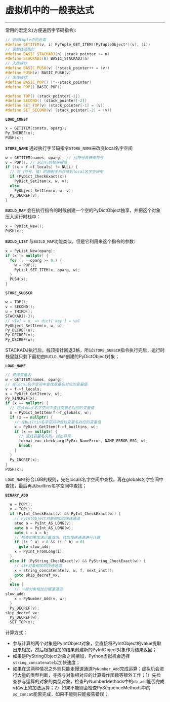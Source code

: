 # **虚拟机中的一般表达式**
***

常用的宏定义(方便遍历字节码指令):
```C++
// 访问tuple中的元素
#define GETITEM(v, i) PyTuple_GET_ITEM((PyTupleObject*)(v), (i))
// 调整栈顶指针
#define BASIC_STACKADJ(n) (stack_pointer += n)
#define STACKADJ(n) BASIC_STACKADJ(n)
// 入栈操作
#define BASIC_PUSH(v) (*stack_pointer++ = (v))
#define PUSH(v) BASIC_PUSH(v)
// 出栈操作
#define BASIC_POP() (*--stack_pointer)
#define POP() BASIC_POP()

#define TOP() (stack_pointer[-1])
#define SECOND() (stack_pointer[-2])
#define SET_TOP(v) (stack_pointer[-1] = (v))
#define SET_SECOND(v) (stack_pointer[-2] = (v))
```

**`LOAD_CONST`**
```C++
x = GETITEM(consts, oparg);
Py_INCREF(x);
PUSH(x);
```

**`STORE_NAME`**
通过执行字节码指令`STORE_NAME`来改变local名字空间
```C++
w = GETITEM(names, oparg); // 从符号表获得符号
v = POP(); // 从运行时栈获得值
if ((x = f->f_locals) != NULL) {
  // 将（符号、值）的映射关系存储到local名字空间中
  if (PyDict_CheckExact(x))
    PyDict_SetItem(x, w, v);
  else
    PyObject_SetItem(x, w, v);
  Py_DECREF(v);
}
```

**`BUILD_MAP`**
会在执行指令的时候创建一个空的PyDictObject独享，并把这个对象压入运行时栈中：
```C++
x = PyDict_New();
PUSH(x);
```

**`BUILD_LIST`**
与`BUILD_MAP`功能类似，但是它利用来这个指令的参数:
```C++
x = PyList_New(oparg);
if (x != nullptr) {
  for (; --oparg >= 0;) {
    w = POP();
    PyList_SET_ITEM(x, oparg, w);
  }
  PUSH(x);
}
```

**`STORE_SUBSCR`**
```C++
w = TOP();
v = SECOND();
u = THIRD();
STACKADJ(-3);
// v[w] = u, => dict['key'] = val
PyObject_SetItem(v, w, u);
Py_DECREF(u);
Py_DECREF(v);
Py_DECREF(w);
```
STACKADJ执行后，栈顶指针回退3格，所以`STORE_SUBSCR`指令执行完后，运行时栈里就只剩下最初由`BUILD_MAP`创建的PyDictObject对象；

**`LOAD_NAME`**
```C++
// 获得变量名
w = GETITEM(names, oparg);
// 在local名字空间中查找变量名对应的变量值
v = f->f_locals;
x = PyDict_GetItem(v, w);
Py_XINCREF(x);
if (x == nullptr) {
  // 在global名字空间中查找变量名对应的变量值
  x = PyDict_GetItem(f->f_globals, w);
  if (x == nullptr) {
    // 在builtin名字空间中查找变量名对应的变量值
    x = PyDict_GetItem(f->f_builtins, w);
    if (x == nullptr) {
      // 查找变量名失败，抛出异常
      format_exc_check_arg(PyExc_NameError, NAME_ERROR_MSG, w);
      break;
    }
  }
  Py_INCREF(x);
}
PUSH(x);
```
`LOAD_NAME`符合LGB的规则，先在locals名字空间中查找，再在globals名字空间中查找，最后再从builtins名字空间中查找；

**`BINARY_ADD`**
```C++
  w = POP();
  v = TOP();
  if (PyInt_CheckExact(v) && PyInt_CheckExact(w)) {
    // PyIntObject对象相加的快速通道
    atuo a = PyInt_AS_LONG(v);
    auto b = PyInt_AS_LONG(w);
    auto i = a = b;
    // 检查如果加法运算溢出，转向慢速通道进行计算
    if ((i ^ a) < 0 && (i ^ b) < 0)
      goto slow_add;
    x = PyInt_FromLong(i);
  }
  else if (PyString_CheckExact(v) && PyString_CheckExact(w)) {
    // str对象相加的快速通道
    x = string_concatenate(v, w, f, next_instr);
    goto skip_decref_vx;
  }
  else {
    // 一般对象相加的慢速通道
slow_add:
    x = PyNumber_Add(v, w);
  }
  Py_DECREF(v);
skip_decref_vx:
  Py_DECREF(w);
  SET_TOP(x);
```
计算方式：
  * 参与计算的两个对象是PyIntObject对象，会直接将PyIntObject的value提取出来相加，然后根据相加的结果创建新的PyIntObject对象作为结果返回；
  * 如果是PyStringObject对象之间相加，Python虚拟机会选择`string_concatenate`以加快速度；
  * 如果在这两种情况之外则只能走慢速通道`PyNumber_Add`完成运算；虚拟机会进行大量的类型判断，寻找与对象相对应的计算操作函数等额外工作；1）先检查参与运算的对象的类型对象，检查PyNumberMethods中的`nb_add`能否完成v和w上的加法运算；2）如果不能则会检查PySequenceMethods中的`sq_concat`能否完成，如果不能则只能报告错误；

